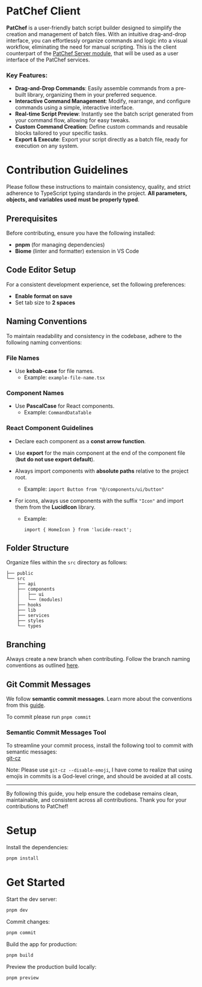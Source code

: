 # PatChef Client
**PatChef** is a user-friendly batch script builder designed to simplify the creation and management of batch files. With an intuitive drag-and-drop interface, you can effortlessly organize commands and logic into a visual workflow, eliminating the need for manual scripting. This is the client counterpart of the [PatChef Server module](https://github.com/6ixB/patchef-server), that will be used as a user interface of the PatChef services.

### Key Features:
- **Drag-and-Drop Commands**: Easily assemble commands from a pre-built library, organizing them in your preferred sequence.
- **Interactive Command Management**: Modify, rearrange, and configure commands using a simple, interactive interface.
- **Real-time Script Preview**: Instantly see the batch script generated from your command flow, allowing for easy tweaks.
- **Custom Command Creation**: Define custom commands and reusable blocks tailored to your specific tasks.
- **Export & Execute**: Export your script directly as a batch file, ready for execution on any system.

# Contribution Guidelines

Please follow these instructions to maintain consistency, quality, and strict adherence to TypeScript typing standards in the project. **All parameters, objects, and variables used must be properly typed**.

## Prerequisites

Before contributing, ensure you have the following installed:

- **pnpm** (for managing dependencies)
- **Biome** (linter and formatter) extension in VS Code

## Code Editor Setup

For a consistent development experience, set the following preferences:

- **Enable format on save**
- Set tab size to **2 spaces**

## Naming Conventions

To maintain readability and consistency in the codebase, adhere to the following naming conventions:

### File Names
- Use **kebab-case** for file names.
  - Example: `example-file-name.tsx`

### Component Names
- Use **PascalCase** for React components.
  - Example: `CommandDataTable`

### React Component Guidelines

- Declare each component as a **const arrow function**.
- Use **export** for the main component at the end of the component file (**but do not use export default**).
- Always import components with **absolute paths** relative to the project root.
  - Example: `import Button from "@/components/ui/button"`
- For icons, always use components with the suffix `"Icon"` and import them from the **LucidIcon** library.

  - Example:
    ```tsx
    import { HomeIcon } from 'lucide-react';
    ```

## Folder Structure

Organize files within the `src` directory as follows:
```
├── public
└── src
    ├── api
    ├── components
    │   ├── ui
    │   └── (modules)
    ├── hooks
    ├── lib
    ├── services
    ├── styles
    └── types
```

## Branching

Always create a new branch when contributing. Follow the branch naming conventions as outlined [here](https://medium.com/@abhay.pixolo/naming-conventions-for-git-branches-a-cheatsheet-8549feca2534).

## Git Commit Messages

We follow **semantic commit messages**. Learn more about the conventions from this [guide](https://gist.github.com/joshbuchea/6f47e86d2510bce28f8e7f42ae84c716).

To commit please run ```pnpm commit```

### Semantic Commit Messages Tool

To streamline your commit process, install the following tool to commit with semantic messages:  
[git-cz](https://github.com/streamich/git-cz)

Note: Please use ```git-cz --disable-emoji```, 
I have come to realize that using emojis in commits is a God-level cringe, and should be avoided at all costs.

---

By following this guide, you help ensure the codebase remains clean, maintainable, and consistent across all contributions. Thank you for your contributions to PatChef!

# Setup

Install the dependencies:

```bash
pnpm install
```

# Get Started

Start the dev server:

```bash
pnpm dev
```

Commit changes:

```bash
pnpm commit
```

Build the app for production:

```bash
pnpm build
```

Preview the production build locally:

```bash
pnpm preview
```
